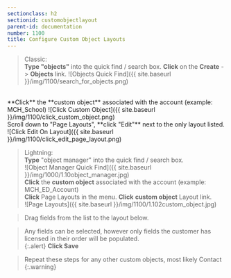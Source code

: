 ```yaml
---
sectionclass: h2
sectionid: customobjectlayout
parent-id: documentation
number: 1100
title: Configure Custom Object Layouts
---
```


>Classic:  
**Type "objects"** into the quick find / search box. **Click** on the **Create** -> **Objects** link.
![Objects Quick Find]({{ site.baseurl }}/img/1100/search_for_objects.png)  
<br>
**Click** the **custom object** associated with the account (example: MCH_School)
![Click Custom Object]({{ site.baseurl }}/img/1100/click_custom_object.png)  
<br>
Scroll down to "Page Layouts", **click "Edit"** next to the only layout listed.
![Click Edit On Layout]({{ site.baseurl }}/img/1100/click_edit_page_layout.png)  

>Lightning:  
**Type** "object manager" into the quick find / search box.  
![Object Manager Quick Find]({{ site.baseurl }}/img/1000/1.10object_manager.jpg)  
**Click** the **custom object** associated with the account (example: MCH_ED_Account)  
**Click** Page Layouts in the menu.  **Click** **custom object** Layout link.   
![Page Layouts]({{ site.baseurl }}/img/1100/1.102custom_object.jpg)  

>Drag fields from the list to the layout below.  


>Any fields can be selected, however only fields the customer has licensed in their order will be populated.  
{:.alert}
>**Click Save**  

>Repeat these steps for any other custom objects, most likely Contact
{:.warning}
